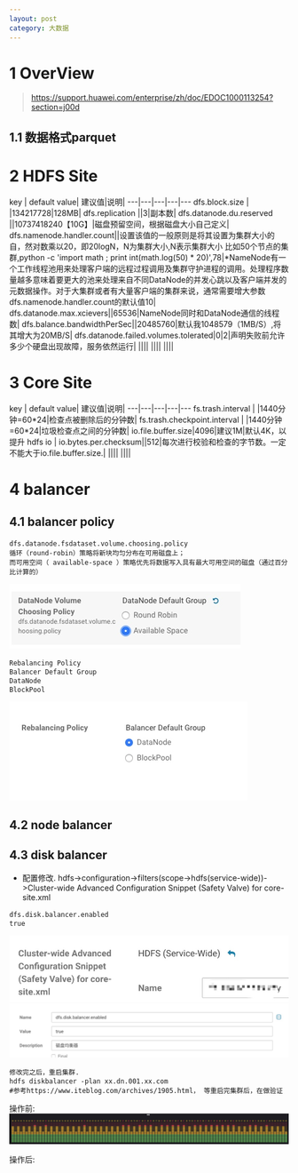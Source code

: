 ```yaml
---
layout: post
category: 大数据
---
```


# 1 OverView
> https://support.huawei.com/enterprise/zh/doc/EDOC1000113254?section=j00d
## 1.1 数据格式parquet
# 2 HDFS Site

key | default value| 建议值|说明|
---|---|---|---|---
dfs.block.size | |134217728|128MB|
dfs.replication ||3|副本数|
dfs.datanode.du.reserved ||10737418240【10G】|磁盘预留空间，根据磁盘大小自己定义|
dfs.namenode.handler.count||设置该值的一般原则是将其设置为集群大小的自，然对数乘以20，即20logN，N为集群大小,N表示集群大小 比如50个节点的集群,python -c 'import math ; print int(math.log(50) * 20)',78|*NameNode有一个工作线程池用来处理客户端的远程过程调用及集群守护进程的调用。处理程序数量越多意味着要更大的池来处理来自不同DataNode的并发心跳以及客户端并发的元数据操作。对于大集群或者有大量客户端的集群来说，通常需要增大参数dfs.namenode.handler.count的默认值10|
dfs.datanode.max.xcievers||65536|NameNode同时和DataNode通信的线程数|
dfs.balance.bandwidthPerSec||20485760|默认我1048579（1MB/S）,将其增大为20MB/S|
dfs.datanode.failed.volumes.tolerated|0|2|声明失败前允许多少个硬盘出现故障，服务依然运行|
   ||||
    ||||
     ||||

# 3 Core Site

key | default value| 建议值|说明|
---|---|---|---|---
fs.trash.interval |  |1440分钟=60\*24|检查点被删除后的分钟数|
fs.trash.checkpoint.interval |  |1440分钟=60\*24|垃圾检查点之间的分钟数|
io.file.buffer.size|4096|建议1M|默认4K，以提升 hdfs io |
io.bytes.per.checksum||512|每次进行校验和检查的字节数。一定不能大于io.file.buffer.size.|
 ||||
  ||||
 
 
# 4 balancer
## 4.1 balancer policy
 
```
dfs.datanode.fsdataset.volume.choosing.policy
循环（round-robin）策略将新块均匀分布在可用磁盘上；
而可用空间（ available-space ）策略优先将数据写入具有最大可用空间的磁盘（通过百分比计算的）
```
 
 ![](/assets/img//15749986010461.jpg)


```
Rebalancing Policy
Balancer Default Group 
DataNode
BlockPool
```

![](/assets/img//15749986961024.jpg)

## 4.2 node balancer
## 4.3 disk balancer
 - 配置修改. hdfs->configuration->filters(scope->hdfs(service-wide))->Cluster-wide Advanced Configuration Snippet (Safety Valve) for core-site.xml 
 
```
dfs.disk.balancer.enabled
true
```

![-w438](/assets/img//15749983283641.jpg)
![-w874](/assets/img//15749983397553.jpg)


```
修改完之后，重启集群.
hdfs diskbalancer -plan xx.dn.001.xx.com
#参考https://www.iteblog.com/archives/1905.html， 等重启完集群后，在做验证
```
操作前:
![](/assets/img//15749992494148.jpg)

操作后: